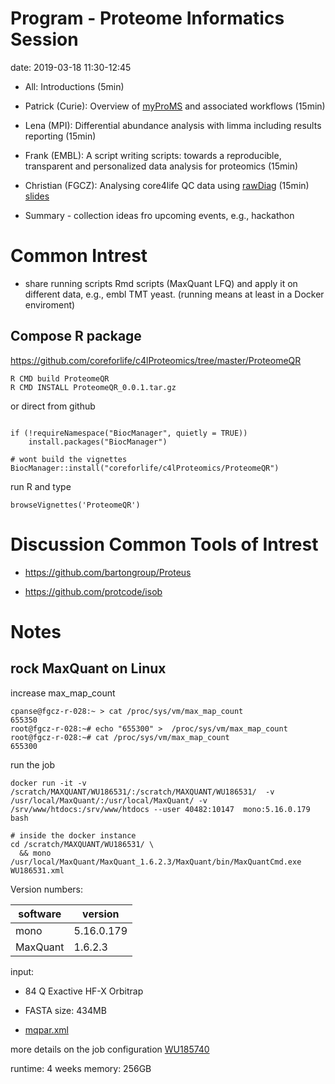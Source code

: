 # Program - Proteome Informatics Session

date: 2019-03-18 11:30-12:45

* All: Introductions (5min)

* Patrick (Curie): Overview of [myProMS](https://doi.org/10.1002/pmic.200600784) and associated workflows (15min)

* Lena (MPI): Differential abundance analysis with limma including results reporting (15min)

* Frank (EMBL): A script writing scripts: towards a reproducible, transparent and personalized data analysis for proteomics (15min)

* Christian (FGCZ): Analysing core4life QC data using [rawDiag](https://fgcz.github.io/rawDiag/) (15min) [slides](https://drive.google.com/file/d/1iZFpUMYlxa37AZb18ajPD2sto3LMbH-D/view?usp=sharing)

* Summary - collection ideas fro upcoming events, e.g., hackathon


# Common Intrest 

- share running scripts Rmd scripts (MaxQuant LFQ) and apply it on different data, e.g., embl TMT yeast.
(running means at least in a Docker enviroment)

## Compose R package

https://github.com/coreforlife/c4lProteomics/tree/master/ProteomeQR

```{r}
R CMD build ProteomeQR
R CMD INSTALL ProteomeQR_0.0.1.tar.gz 
```

or direct from github
```{r}

if (!requireNamespace("BiocManager", quietly = TRUE))
    install.packages("BiocManager")

# wont build the vignettes
BiocManager::install("coreforlife/c4lProteomics/ProteomeQR")  
```

run R and type

```{r}
browseVignettes('ProteomeQR')
```
# Discussion Common Tools of Intrest 

- https://github.com/bartongroup/Proteus

- https://github.com/protcode/isob


# Notes

## rock MaxQuant on Linux


increase max_map_count 

```
cpanse@fgcz-r-028:~ > cat /proc/sys/vm/max_map_count
655350
root@fgcz-r-028:~# echo "655300" >  /proc/sys/vm/max_map_count
root@fgcz-r-028:~# cat /proc/sys/vm/max_map_count
655300
```

run the job

```{bash}
docker run -it -v /scratch/MAXQUANT/WU186531/:/scratch/MAXQUANT/WU186531/  -v /usr/local/MaxQuant/:/usr/local/MaxQuant/ -v /srv/www/htdocs:/srv/www/htdocs --user 40482:10147  mono:5.16.0.179 bash

# inside the docker instance
cd /scratch/MAXQUANT/WU186531/ \
  && mono /usr/local/MaxQuant/MaxQuant_1.6.2.3/MaxQuant/bin/MaxQuantCmd.exe WU186531.xml
```

Version numbers:

|software|version|
|----|----|
|mono|5.16.0.179|
|MaxQuant|1.6.2.3|


input:

- 84 Q Exactive HF-X Orbitrap

- FASTA size: 434MB

- [mqpar.xml](WU186531.xml)

more details on the job configuration [WU185740](https://fgcz-bfabric.uzh.ch/bfabric/userlab/show-workunit.html?id=185740)

runtime: 4 weeks
memory: 256GB
